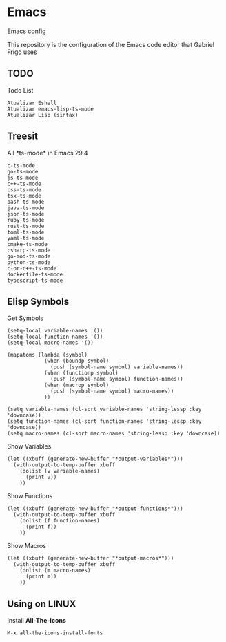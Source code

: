 # Emacs
Emacs config

This repository is the configuration of the Emacs code editor that Gabriel Frigo uses

## TODO
Todo List
```
Atualizar Eshell
Atualizar emacs-lisp-ts-mode
Atualizar Lisp (sintax)
```

## Treesit
All \*ts-mode\* in Emacs 29.4
```
c-ts-mode
go-ts-mode
js-ts-mode
c++-ts-mode
css-ts-mode
tsx-ts-mode
bash-ts-mode
java-ts-mode
json-ts-mode
ruby-ts-mode
rust-ts-mode
toml-ts-mode
yaml-ts-mode
cmake-ts-mode
csharp-ts-mode
go-mod-ts-mode
python-ts-mode
c-or-c++-ts-mode
dockerfile-ts-mode
typescript-ts-mode
```

## Elisp Symbols
Get Symbols
``` elisp
(setq-local variable-names '())
(setq-local function-names '())
(setq-local macro-names '())

(mapatoms (lambda (symbol)
            (when (boundp symbol)
              (push (symbol-name symbol) variable-names))
            (when (functionp symbol)
              (push (symbol-name symbol) function-names))
            (when (macrop symbol)
              (push (symbol-name symbol) macro-names))
            ))

(setq variable-names (cl-sort variable-names 'string-lessp :key 'downcase))
(setq function-names (cl-sort function-names 'string-lessp :key 'downcase))
(setq macro-names (cl-sort macro-names 'string-lessp :key 'downcase))
```

Show Variables
``` elisp
(let ((xbuff (generate-new-buffer "*output-variables*")))
  (with-output-to-temp-buffer xbuff
    (dolist (v variable-names)
      (print v))
    ))
```

Show Functions
``` elisp
(let ((xbuff (generate-new-buffer "*output-functions*")))
  (with-output-to-temp-buffer xbuff
    (dolist (f function-names)
      (print f))
    ))
```

Show Macros
``` elisp
(let ((xbuff (generate-new-buffer "*output-macros*")))
  (with-output-to-temp-buffer xbuff
    (dolist (m macro-names)
      (print m))
    ))
```

## Using on LINUX
Install __All-The-Icons__
```
M-x all-the-icons-install-fonts
```